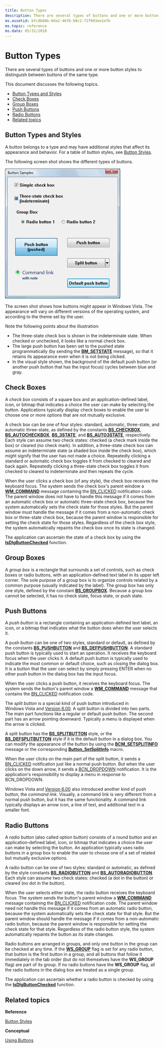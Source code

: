 ```yaml
---
title: Button Types
description: There are several types of buttons and one or more button styles to distinguish between buttons of the same type.
ms.assetid: bfc8b88b-0da2-46f6-b8c2-72f693ee1e7b
ms.topic: reference
ms.date: 05/31/2018
---
```


# Button Types

There are several types of buttons and one or more button styles to distinguish between buttons of the same type.

This document discusses the following topics.

-   [Button Types and Styles](#button-types-and-styles)
-   [Check Boxes](#check-boxes)
-   [Group Boxes](#group-boxes)
-   [Push Buttons](#push-buttons)
-   [Radio Buttons](#radio-buttons)
-   [Related topics](#related-topics)

## Button Types and Styles

A button belongs to a type and may have additional styles that affect its appearance and behavior. For a table of button styles, see [Button Styles](button-styles.md).

The following screen shot shows the different types of buttons.

![screen shot of a dialog box that shows examples of eight types of buttons](images/buttontypes.png)

The screen shot shows how buttons might appear in Windows Vista. The appearance will vary on different versions of the operating system, and according to the theme set by the user.

Note the following points about the illustration:

-   The three-state check box is shown in the indeterminate state. When checked or unchecked, it looks like a normal check box.
-   The large push button has been set to the pushed state programmatically (by sending the [**BM\_SETSTATE**](bm-setstate.md) message), so that it retains its appearance even when it is not being clicked.
-   In the visual style shown, the background of the default push button (or another push button that has the input focus) cycles between blue and gray.

## Check Boxes

A *check box* consists of a square box and an application-defined label, icon, or bitmap that indicates a choice the user can make by selecting the button. Applications typically display check boxes to enable the user to choose one or more options that are not mutually exclusive.

A check box can be one of four styles: standard, automatic, three-state, and automatic three-state, as defined by the constants [**BS\_CHECKBOX**](button-styles.md), [**BS\_AUTOCHECKBOX**](button-styles.md), [**BS\_3STATE**](button-styles.md), and [**BS\_AUTO3STATE**](button-styles.md), respectively. Each style can assume two check states: checked (a check mark inside the box) or cleared (no check mark). In addition, a three-state check box can assume an indeterminate state (a shaded box inside the check box), which might signify that the user has not made a choice. Repeatedly clicking a standard or automatic check box toggles it from checked to cleared and back again. Repeatedly clicking a three-state check box toggles it from checked to cleared to indeterminate and then repeats the cycle.

When the user clicks a check box (of any style), the check box receives the keyboard focus. The system sends the check box's parent window a [**WM\_COMMAND**](/windows/desktop/menurc/wm-command) message containing the [BN\_CLICKED](bn-clicked.md) notification code. The parent window does not have to handle this message if it comes from an automatic check box or automatic three-state check box, because the system automatically sets the check state for those styles. But the parent window must handle the message if it comes from a non-automatic check box or three-state check box, because the parent window is responsible for setting the check state for those styles. Regardless of the check box style, the system automatically repaints the check box once its state is changed.

The application can ascertain the state of a check box by using the [**IsDlgButtonChecked**](/windows/desktop/api/Winuser/nf-winuser-isdlgbuttonchecked) function.

## Group Boxes

A *group box* is a rectangle that surrounds a set of controls, such as check boxes or radio buttons, with an application-defined text label in its upper left corner. The sole purpose of a group box is to organize controls related by a common purpose (usually indicated by the label). The group box has only one style, defined by the constant [**BS\_GROUPBOX**](button-styles.md). Because a group box cannot be selected, it has no check state, focus state, or push state.

## Push Buttons

A *push button* is a rectangle containing an application-defined text label, an icon, or a bitmap that indicates what the button does when the user selects it.

A push button can be one of two styles, standard or default, as defined by the constants [**BS\_PUSHBUTTON**](button-styles.md) and [**BS\_DEFPUSHBUTTON**](button-styles.md). A standard push button is typically used to start an operation. It receives the keyboard focus when the user clicks it. A default push button is typically used to indicate the most common or default choice, such as closing the dialog box. It is a button that the user can select by simply pressing ENTER when no other push button in the dialog box has the input focus.

When the user clicks a push button, it receives the keyboard focus. The system sends the button's parent window a [**WM\_COMMAND**](/windows/desktop/menurc/wm-command) message that contains the [BN\_CLICKED](bn-clicked.md) notification code.

The *split button* is a special kind of push button introduced in Windows Vista and [Version 6.00](common-control-versions.md). A split button is divided into two parts. The main part functions like a regular or default push button. The second part has an arrow pointing downward. Typically a menu is displayed when the arrow is clicked.

A split button has the [**BS\_SPLITBUTTON**](button-styles.md) style, or the [**BS\_DEFSPLITBUTTON**](button-styles.md) style if it is the default button in a dialog box. You can modify the appearance of the button by using the [**BCM\_SETSPLITINFO**](bcm-setsplitinfo.md) message or the corresponding [**Button\_SetSplitInfo**](/windows/desktop/api/Commctrl/nf-commctrl-button_setsplitinfo) macro.

When the user clicks on the main part of the split button, it sends a [BN\_CLICKED](bn-clicked.md) notification just like a normal push button. But when the user clicks on the down arrow, it sends a [BCN\_DROPDOWN](bcn-dropdown.md) notification. It is the application's responsibility to display a menu in response to BCN\_DROPDOWN.

Windows Vista and [Version 6.00](common-control-versions.md) also introduced another kind of push button, the *command link*. Visually, a command link is very different from a normal push button, but it has the same functionality. A command link typically displays an arrow icon, a line of text, and additional text in a smaller font.

## Radio Buttons

A *radio button* (also called option button) consists of a round button and an application-defined label, icon, or bitmap that indicates a choice the user can make by selecting the button. An application typically uses radio buttons in a group box to enable the user to choose one of a set of related but mutually exclusive options.

A radio button can be one of two styles: standard or automatic, as defined by the style constants [**BS\_RADIOBUTTON**](button-styles.md) and [**BS\_AUTORADIOBUTTON**](button-styles.md). Each style can assume two check states: checked (a dot in the button) or cleared (no dot in the button).

When the user selects either state, the radio button receives the keyboard focus. The system sends the button's parent window a [**WM\_COMMAND**](/windows/desktop/menurc/wm-command) message containing the [BN\_CLICKED](bn-clicked.md) notification code. The parent window need not handle this message if it comes from an automatic radio button, because the system automatically sets the check state for that style. But the parent window should handle the message if it comes from a non-automatic radio button, because the parent window is responsible for setting the check state for that style. Regardless of the radio button style, the system automatically repaints the button as its state changes.

Radio buttons are arranged in groups, and only one button in the group can be checked at any time. If the [**WS\_GROUP**](/windows/desktop/winmsg/window-styles) flag is set for any radio button, that button is the first button in a group, and all buttons that follow it immediately in the tab order (but do not themselves have the **WS\_GROUP** flag) are part of its group. If no radio buttons have the **WS\_GROUP** flag, all the radio buttons in the dialog box are treated as a single group.

The application can ascertain whether a radio button is checked by using the [**IsDlgButtonChecked**](/windows/desktop/api/Winuser/nf-winuser-isdlgbuttonchecked) function.

## Related topics

<dl> <dt>

**Reference**
</dt> <dt>

[Button Styles](button-styles.md)
</dt> <dt>

**Conceptual**
</dt> <dt>

[Using Buttons](using-buttons.md)
</dt> </dl>

 

 
